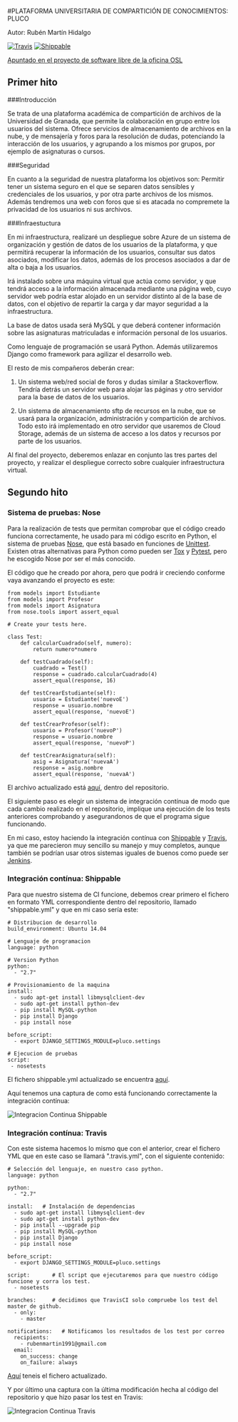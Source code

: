 #PLATAFORMA UNIVERSITARIA DE COMPARTICIÓN DE CONOCIMIENTOS: PLUCO

Autor: Rubén Martín Hidalgo

[![Travis](https://secure.travis-ci.org/romilgildo/IV-PLUCO-RMH.png)](http://travis-ci.org/romilgildo/IV-PLUCO-RMH) [![Shippable](https://img.shields.io/shippable/561d708d1895ca44741d9f63.svg)](https://app.shippable.com/projects/561d708d1895ca44741d9f63)

[Apuntado en el proyecto de software libre de la oficina OSL](http://osl.ugr.es/bases-de-los-premios-a-proyectos-libres-de-la-ugr/)

## Primer hito

###Introducción

Se trata de una plataforma académica de compartición de archivos de la Universidad de Granada, que permite la colaboración en grupo entre los usuarios del sistema. Ofrece servicios de almacenamiento de archivos en la nube, y de mensajería y foros para la resolución de dudas, potenciando la interacción de los usuarios, y agrupando a los mismos por grupos, por ejemplo de asignaturas o cursos.

###Seguridad

En cuanto a la seguridad de nuestra plataforma los objetivos son: Permitir tener un sistema seguro en el que se separen datos sensibles y credenciales de los usuarios, y por otra parte archivos de los mismos. Además tendremos una web con foros que si es atacada no compremete la privacidad de los usuarios ni sus archivos.

###Infraestuctura

En mi infraestructura, realizaré un despliegue sobre Azure de un sistema de organización y gestión de datos de los usuarios de la plataforma, y que permitirá recuperar la información de los usuarios, consultar sus datos asociados, modificar los datos, además de los procesos asociados a dar de alta o baja a los usuarios. 

Irá instalado sobre una máquina virtual que actúa como servidor, y que tendrá acceso a la información almacenada mediante una página web, cuyo servidor web podría estar alojado en un servidor distinto al de la base de datos, con el objetivo de repartir la carga y dar mayor seguridad a la infraestructura. 

La base de datos usada será MySQL y que deberá contener información sobre las asignaturas matriculadas e información personal de los usuarios. 

Como lenguaje de programación se usará Python. Además utilizaremos Django como framework para agilizar el desarrollo web.  

El resto de mis compañeros deberán crear: 

1. Un sistema web/red social de foros y dudas similar a Stackoverflow. Tendría detrás un servidor web para alojar las páginas y otro servidor para la base de datos de los usuarios.

2. Un sistema de almacenamiento sftp de recursos en la nube, que se usará para la organización, administración y compartición de archivos. Todo esto irá implementado en otro servidor que usaremos de Cloud Storage, además de un sistema de acceso a los datos y recursos por parte de los usuarios.

Al final del proyecto, deberemos enlazar en conjunto las tres partes del proyecto, y realizar el despliegue correcto sobre cualquier infraestructura virtual.

## Segundo hito

### Sistema de pruebas: Nose

Para la realización de tests que permitan comprobar que el código creado funciona correctamente, he usado para mi código escrito en Python, el sistema de pruebas [Nose](https://nose.readthedocs.org/en/latest/), que está basado en funciones de [Unittest](https://docs.python.org/2/library/unittest.html). Existen otras alternativas para Python como pueden ser [Tox](https://testrun.org/tox/latest/) y [Pytest](http://pytest.org/latest/), pero he escogido Nose por ser el más conocido.

El código que he creado por ahora, pero que podrá ir creciendo conforme vaya avanzando el proyecto es este:

```
from models import Estudiante
from models import Profesor
from models import Asignatura
from nose.tools import assert_equal

# Create your tests here.

class Test:
	def calcularCuadrado(self, numero):
		return numero*numero
		
	def testCuadrado(self):
		cuadrado = Test()
		response = cuadrado.calcularCuadrado(4)
		assert_equal(response, 16)

	def testCrearEstudiante(self):
		usuario = Estudiante('nuevoE')
		response = usuario.nombre
		assert_equal(response, 'nuevoE') 
		
	def testCrearProfesor(self):
		usuario = Profesor('nuevoP')
		response = usuario.nombre
		assert_equal(response, 'nuevoP') 
		
	def testCrearAsignatura(self):
		asig = Asignatura('nuevaA')
		response = asig.nombre
		assert_equal(response, 'nuevaA') 
```

El archivo actualizado está [aquí](https://github.com/romilgildo/IV-PLUCO-RMH/blob/master/plucoapp/tests.py), dentro del repositorio.

El siguiente paso es elegir un sistema de integración contínua de modo que cada cambio realizado en el repositorio, implique una ejecución de los tests anteriores comprobando y asegurandonos de que el programa sigue funcionando.

En mi caso, estoy haciendo la integración contínua con [Shippable](https://www.shippable.com/) y [Travis](https://travis-ci.org/), ya que me parecieron muy sencillo su manejo y muy completos, aunque también se podrían usar otros sistemas iguales de buenos como puede ser [Jenkins](https://jenkins-ci.org/). 

### Integración contínua: Shippable

Para que nuestro sistema de CI funcione, debemos crear primero el fichero en formato YML correspondiente dentro del repositorio, llamado "shippable.yml" y que en mi caso sería este:

```
# Distribucion de desarrollo
build_environment: Ubuntu 14.04

# Lenguaje de programacion
language: python

# Version Python
python:
  - "2.7"

# Provisionamiento de la maquina
install:  
  - sudo apt-get install libmysqlclient-dev
  - sudo apt-get install python-dev
  - pip install MySQL-python
  - pip install Django 
  - pip install nose
  
before_script:
  - export DJANGO_SETTINGS_MODULE=pluco.settings
  
# Ejecucion de pruebas
script:
 - nosetests
```
 
El fichero shippable.yml actualizado se encuentra [aquí](https://github.com/romilgildo/IV-PLUCO-RMH/blob/master/shippable.yml).
 
Aquí tenemos una captura de como está funcionando correctamente la integración contínua:
 
![Integracion Continua Shippable](https://www.dropbox.com/s/s02yu9vycleuogg/ShippableCI.PNG?dl=1)

### Integración contínua: Travis

Con este sistema hacemos lo mismo que con el anterior, crear el fichero YML que en este caso se llamará ".travis.yml", con el siguiente contenido:

```
# Selección del lenguaje, en nuestro caso python. 
language: python   

python:
  - "2.7" 

install:   # Instalación de dependencias
  - sudo apt-get install libmysqlclient-dev
  - sudo apt-get install python-dev
  - pip install --upgrade pip
  - pip install MySQL-python
  - pip install Django 
  - pip install nose  
  
before_script:
  - export DJANGO_SETTINGS_MODULE=pluco.settings

script:       # El script que ejecutaremos para que nuestro código funcione y corra los test.
  - nosetests

branches:     # decidimos que TravisCI solo compruebe los test del master de github.
  - only:
    - master

notifications:   # Notificamos los resultados de los test por correo
  recipients:
    - rubenmartin1991@gmail.com
  email:
    on_success: change
    on_failure: always

```

[Aquí](https://github.com/romilgildo/IV-PLUCO-RMH/blob/master/.travis.yml) teneis el fichero actualizado.

Y por último una captura con la última modificación hecha al código del repositorio y que hizo pasar los test en Travis:

![Integracion Continua Travis](https://www.dropbox.com/s/gtt7w9vrilja1wr/TravisCI.PNG?dl=1)
